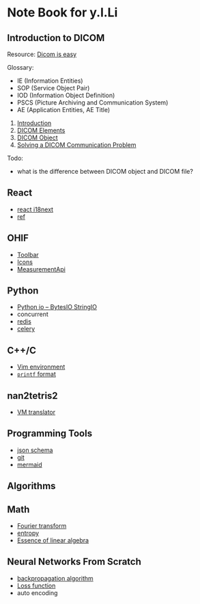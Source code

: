Note Book for y.l.Li
======================

Introduction to DICOM
--------------------

Resource: [Dicom is easy](http://dicomiseasy.blogspot.com/2011/10/introduction-to-dicom-chapter-1.html)

Glossary:
* IE (Information Entities)
* SOP (Service Object Pair)
* IOD (Information Object Definition)
* PSCS (Picture Archiving and Communication System)
* AE (Application Entities, AE Title)

1. [Introduction](Introduction.md)
2. [DICOM Elements](DICOM-Elements.md)
3. [DICOM Object](DICOM-Object.md)
4. [Solving a DICOM Communication Problem](Solving-a-DICOM-Communication-Problem.md)


Todo:

  * what is the difference between DICOM object and DICOM file?

React
-----

* [react i18next](react-i18next.md)
* [ref](ref.md)


OHIF
----

* [Toolbar](Toolbar.md)
* [Icons](Icons.md)
* [MeasurementApi](MeasurementApi.md)


Python
------

* [Python io – BytesIO StringIO](Python-io-–-BytesIO-StringIO.md)
* concurrent
* [redis](redis.md)
* [celery](celery.md)

C++/C
-----
* [Vim environment](vim-environment.md)
* [`printf` format](-printf--format.md)

nan2tetris2
------------

* [VM translator](VM-translator.md)

Programming Tools
-----------------
* [json schema](json-schema.md)
* [git](git.md)
* [mermaid](mermaid.md)

Algorithms
----------

Math
----
* [Fourier transform](Fourier-transform.md)
* [entropy](entropy.md)
* [Essence of linear algebra](essence-of-linear-algebra.md)

Neural Networks From Scratch
----------------------------
* [backpropagation algorithm](backpropagation-algorithm.md)
* [Loss function](loss-function.md)
* auto encoding
